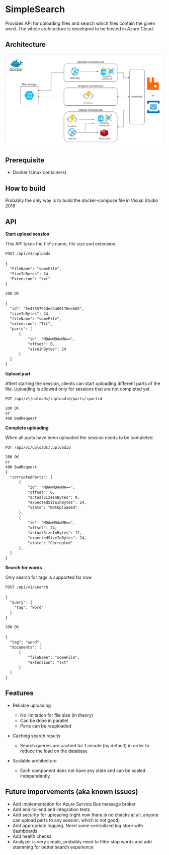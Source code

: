 # SimpleSearch

Provides API for uploading files and search which files contain the given word. The whole architecture is developed to be hosted in Azure Cloud.

## Architecture 

![](img/Diagram.png)

## Prerequisite

* Docker (Linux containers)

## How to build

Probably the only way is to build the docker-compose file in Visual Studio 2019

## API

**Start upload session**

This API takes the file's name, file size and extension.

```
POST /api/v1/uploads

{
  "FileName": "someFile",
  "SizeInBytes": 24,
  "Extension": "txt"
}
```

```
200 OK

{
  "id": "5e4765792ded3a00176eeb65",
  "sizeInBytes": 24,
  "fileName": "someFile",
  "extension": "Txt",
  "parts": [
      {
          "id": "MDAwMDAwMA==",
          "offset": 0,
          "sizeInBytes": 24
      }
  ]
}
```

**Upload part**

Aftert starting the session, clients can start uploading different parts of the file. Uploading is allowed only for sessions that are not completed yet.

```
PUT /api/v1/uploads/:uploadid/parts/:partid
```

```
200 OK
or
400 BadRequest
```

**Complete uploading**

When all parts have been uploaded the session needs to be completed. 

```
PUT /api/v1/uploads/:uploadid
```

```
200 OK
or
400 BadRequest
{
  "corruptedParts": [
      {
          "id": "MDAwMDAwMA==",
          "offset": 0,
          "actualSizeInBytes": 0,
          "expectedSizeInBytes": 24,
          "state": "NotUploaded"
      },
      {
          "id": "MDAwMDAwMB==",
          "offset": 24,
          "actualSizeInBytes": 12,
          "expectedSizeInBytes": 24,
          "state": "Corrupted"
      },
  ]
}
```

**Search for words**

Only search for tags is supported for now 

```
POST /api/v1/search

{
  "query": {
    "tag": "word"
  }
}
```

```
200 OK

{
  "tag": "word",
  "documents": [
      {
          "fileName": "someFile",
          "extension": "Txt"
      }
  ]
}
```

## Features

* Reliable uploading 
   * No limitation for file size (in theory)
   * Can be done in parallel
   * Parts can be reuploaded
 
* Caching search results
  * Search queries are cached for 1 minute (by default) in order to reduce the load on the database

* Scalable architecture 
  * Each component does not have any state and can be scaled independently

## Future imporvements (aka known issues) 

* Add implementation for Azure Service Bus message broker
* Add end-to-end and integration tests
* Add security for uploading (right now there is no checks at all, anyone can upload parts to any session, which is not good)
* Add appropriate logging. Need some centralized log store with dashboards
* Add health checks
* Analyzer is very simple, probably need to filter stop words and add stamming for better search experience
